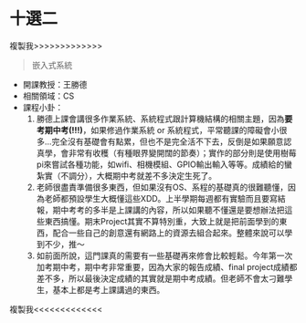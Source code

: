 # 十選二

複製我&gt;&gt;&gt;&gt;&gt;&gt;&gt;&gt;&gt;&gt;&gt;&gt;&gt;

> 嵌入式系統

* 開課教授：王勝德
* 相關領域：CS
* 課程小卦：
  1. 勝德上課會講很多作業系統、系統程式跟計算機結構的相關主題，因為**要考期中考\(!!!\)**，如果修過作業系統 or 系統程式，平常聽課的障礙會小很多…完全沒有基礎會有點累，但也不是完全活不下去，反倒是如果願意認真學，會非常有收穫（有種眼界變開闊的節奏）；實作的部分則是使用樹莓pi來嘗試各種功能，如wifi、相機模組、GPIO輸出輸入等等。成績給的蠻紮實（不調分），大概期中考就差不多決定生死了。
  2. 老師很盡責準備很多東西，但如果沒有OS、系程的基礎真的很難聽懂，因為老師都預設學生大概懂這些XDD。上半學期每週都有實驗而且要寫結報，期中考考的多半是上課講的內容，所以如果聽不懂還是要想辦法把這些東西搞懂。期末Project其實不算特別重，大致上就是把前面學到的東西，配合一些自己的創意還有網路上的資源去組合起來。整體來說可以學到不少，推～
  3. 如前面所說，這門課真的需要有一些基礎再來修會比較輕鬆。今年第一次加考期中考，期中考非常重要，因為大家的報告成績、final project成績都差不多，所以最後決定成績的其實就是期中考成績。但老師不會太刁難學生，基本上都是考上課講過的東西。

複製我&lt;&lt;&lt;&lt;&lt;&lt;&lt;&lt;&lt;&lt;&lt;&lt;&lt;



